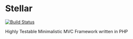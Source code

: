 Stellar
=======

[![Build Status](https://travis-ci.org/mancmelou/stellar.png?branch=master)](https://travis-ci.org/mancmelou/stellar)

Highly Testable Minimalistic MVC Framework written in PHP
